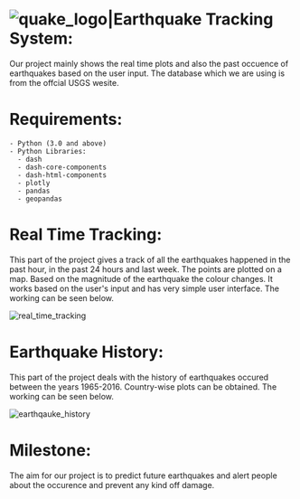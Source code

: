 # ![quake_logo](https://user-images.githubusercontent.com/25919294/52530078-14f2b100-2d25-11e9-83ca-e742a4f95a9c.png)|Earthquake Tracking System:

Our project mainly shows the real time plots and also the past occuence of earthquakes based on the user input. The database which we are using is from the offcial USGS wesite.

# Requirements:
```
- Python (3.0 and above)
- Python Libraries:
  - dash
  - dash-core-components
  - dash-html-components
  - plotly
  - pandas
  - geopandas
```
# Real Time Tracking:
This part of the project gives a track of all the earthquakes happened in the past hour, in the past 24 hours and last week. The points are plotted on a map. Based on the magnitude of the earthquake the colour changes.
It works based on the user's input and has very simple user interface. The working can be seen below.

![real_time_tracking](https://user-images.githubusercontent.com/26375997/52525008-4ccc0b00-2cc9-11e9-8b2b-757b145de2a1.gif)
      
# Earthquake History:
This part of the project deals with the history of earthquakes occured between the years 1965-2016. Country-wise plots can be obtained.
The working can be seen below.

![earthqauke_history](https://user-images.githubusercontent.com/26375997/52524977-fced4400-2cc8-11e9-8496-8c01428fa0de.gif)

# Milestone:
The aim for our project is to predict future earthquakes and alert people about the occurence and prevent any kind off damage.
